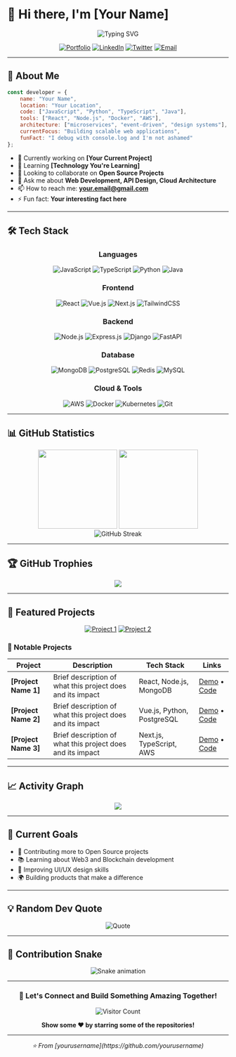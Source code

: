 # 👋 Hi there, I'm [Your Name]

<div align="center">
  
  ![Typing SVG](https://readme-typing-svg.herokuapp.com?font=Fira+Code&weight=500&size=24&pause=1000&color=6366F1&center=true&vCenter=true&random=false&width=600&lines=Full+Stack+Developer;Open+Source+Enthusiast;Problem+Solver;Coffee+%2B+Code+%3D+Magic)
  
  [![Portfolio](https://img.shields.io/badge/Portfolio-FF5722?style=for-the-badge&logo=todoist&logoColor=white)](https://yourwebsite.com)
  [![LinkedIn](https://img.shields.io/badge/LinkedIn-0077B5?style=for-the-badge&logo=linkedin&logoColor=white)](https://linkedin.com/in/yourusername)
  [![Twitter](https://img.shields.io/badge/Twitter-1DA1F2?style=for-the-badge&logo=twitter&logoColor=white)](https://twitter.com/yourusername)
  [![Email](https://img.shields.io/badge/Email-D14836?style=for-the-badge&logo=gmail&logoColor=white)](mailto:your.email@gmail.com)
  
</div>

---

## 🚀 About Me

```javascript
const developer = {
    name: "Your Name",
    location: "Your Location",
    code: ["JavaScript", "Python", "TypeScript", "Java"],
    tools: ["React", "Node.js", "Docker", "AWS"],
    architecture: ["microservices", "event-driven", "design systems"],
    currentFocus: "Building scalable web applications",
    funFact: "I debug with console.log and I'm not ashamed"
};
```

- 🔭 Currently working on **[Your Current Project]**
- 🌱 Learning **[Technology You're Learning]**
- 👯 Looking to collaborate on **Open Source Projects**
- 💬 Ask me about **Web Development, API Design, Cloud Architecture**
- 📫 How to reach me: **your.email@gmail.com**
- ⚡ Fun fact: **Your interesting fact here**

---

## 🛠️ Tech Stack

<div align="center">

### Languages
![JavaScript](https://img.shields.io/badge/JavaScript-F7DF1E?style=for-the-badge&logo=javascript&logoColor=black)
![TypeScript](https://img.shields.io/badge/TypeScript-007ACC?style=for-the-badge&logo=typescript&logoColor=white)
![Python](https://img.shields.io/badge/Python-3776AB?style=for-the-badge&logo=python&logoColor=white)
![Java](https://img.shields.io/badge/Java-ED8B00?style=for-the-badge&logo=openjdk&logoColor=white)

### Frontend
![React](https://img.shields.io/badge/React-20232A?style=for-the-badge&logo=react&logoColor=61DAFB)
![Vue.js](https://img.shields.io/badge/Vue.js-35495E?style=for-the-badge&logo=vue.js&logoColor=4FC08D)
![Next.js](https://img.shields.io/badge/Next.js-000000?style=for-the-badge&logo=next.js&logoColor=white)
![TailwindCSS](https://img.shields.io/badge/Tailwind_CSS-38B2AC?style=for-the-badge&logo=tailwind-css&logoColor=white)

### Backend
![Node.js](https://img.shields.io/badge/Node.js-43853D?style=for-the-badge&logo=node.js&logoColor=white)
![Express.js](https://img.shields.io/badge/Express.js-404D59?style=for-the-badge&logo=express&logoColor=white)
![Django](https://img.shields.io/badge/Django-092E20?style=for-the-badge&logo=django&logoColor=white)
![FastAPI](https://img.shields.io/badge/FastAPI-005571?style=for-the-badge&logo=fastapi&logoColor=white)

### Database
![MongoDB](https://img.shields.io/badge/MongoDB-4EA94B?style=for-the-badge&logo=mongodb&logoColor=white)
![PostgreSQL](https://img.shields.io/badge/PostgreSQL-316192?style=for-the-badge&logo=postgresql&logoColor=white)
![Redis](https://img.shields.io/badge/Redis-DC382D?style=for-the-badge&logo=redis&logoColor=white)
![MySQL](https://img.shields.io/badge/MySQL-005C84?style=for-the-badge&logo=mysql&logoColor=white)

### Cloud & Tools
![AWS](https://img.shields.io/badge/Amazon_AWS-232F3E?style=for-the-badge&logo=amazon-aws&logoColor=white)
![Docker](https://img.shields.io/badge/Docker-2496ED?style=for-the-badge&logo=docker&logoColor=white)
![Kubernetes](https://img.shields.io/badge/Kubernetes-326CE5?style=for-the-badge&logo=kubernetes&logoColor=white)
![Git](https://img.shields.io/badge/GIT-E44C30?style=for-the-badge&logo=git&logoColor=white)

</div>

---

## 📊 GitHub Statistics

<div align="center">
  <img height="180em" src="https://github-readme-stats.vercel.app/api?username=yourusername&show_icons=true&theme=tokyonight&include_all_commits=true&count_private=true"/>
  <img height="180em" src="https://github-readme-stats.vercel.app/api/top-langs/?username=yourusername&layout=compact&langs_count=7&theme=tokyonight"/>
</div>

<div align="center">
  <img src="https://github-readme-streak-stats.herokuapp.com/?user=yourusername&theme=tokyonight" alt="GitHub Streak" />
</div>

---

## 🏆 GitHub Trophies

<div align="center">
  <img src="https://github-profile-trophy.vercel.app/?username=yourusername&theme=tokyonight&no-frame=false&no-bg=true&margin-w=4" />
</div>

---

## 💼 Featured Projects

<div align="center">

[![Project 1](https://github-readme-stats.vercel.app/api/pin/?username=yourusername&repo=project1&theme=tokyonight)](https://github.com/yourusername/project1)
[![Project 2](https://github-readme-stats.vercel.app/api/pin/?username=yourusername&repo=project2&theme=tokyonight)](https://github.com/yourusername/project2)

</div>

### 🌟 Notable Projects

| Project | Description | Tech Stack | Links |
|---------|-------------|------------|--------|
| **[Project Name 1]** | Brief description of what this project does and its impact | React, Node.js, MongoDB | [Demo](https://demo-link.com) • [Code](https://github.com/yourusername/project1) |
| **[Project Name 2]** | Brief description of what this project does and its impact | Vue.js, Python, PostgreSQL | [Demo](https://demo-link.com) • [Code](https://github.com/yourusername/project2) |
| **[Project Name 3]** | Brief description of what this project does and its impact | Next.js, TypeScript, AWS | [Demo](https://demo-link.com) • [Code](https://github.com/yourusername/project3) |

---

## 📈 Activity Graph

<div align="center">
  <img src="https://github-readme-activity-graph.vercel.app/graph?username=yourusername&theme=tokyo-night&bg_color=0d1117&color=6366f1&line=6366f1&point=ffffff&area=true&hide_border=true" />
</div>

---

## 🎯 Current Goals

- 🚀 Contributing more to Open Source projects
- 📚 Learning about Web3 and Blockchain development
- 🎨 Improving UI/UX design skills
- 🌍 Building products that make a difference

---

## 💡 Random Dev Quote

<div align="center">
  
  ![Quote](https://quotes-github-readme.vercel.app/api?type=horizontal&theme=tokyonight)
  
</div>

---

## 🐍 Contribution Snake

<div align="center">
  
  ![Snake animation](https://github.com/yourusername/yourusername/blob/output/github-contribution-grid-snake.svg)
  
</div>

---

<div align="center">
  
  ### 🤝 Let's Connect and Build Something Amazing Together!
  
  ![Visitor Count](https://profile-counter.glitch.me/yourusername/count.svg)
  
  **Show some ❤️ by starring some of the repositories!**
  
</div>

---

<div align="center">
  <i>⭐️ From [yourusername](https://github.com/yourusername)</i>
</div>
